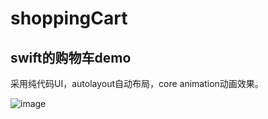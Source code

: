 # shoppingCart

## swift的购物车demo
采用纯代码UI，autolayout自动布局，core animation动画效果。

![image](http://blog.6ag.cn/wp-content/uploads/2015/11/shoppingCart1.gif)


